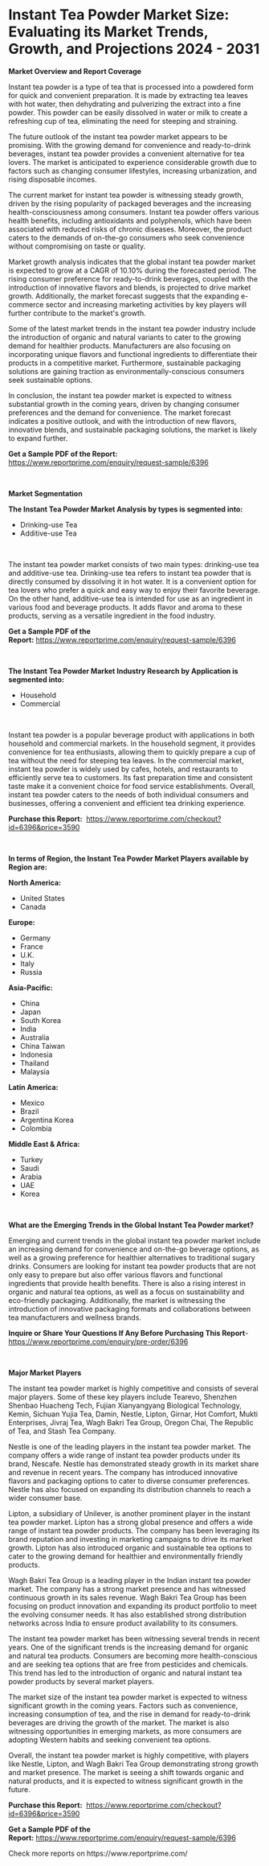 <p><h1>Instant Tea Powder Market Size: Evaluating its Market Trends, Growth, and Projections 2024 - 2031</h1></p><p><strong>Market Overview and Report Coverage</strong></p>
<p><p>Instant tea powder is a type of tea that is processed into a powdered form for quick and convenient preparation. It is made by extracting tea leaves with hot water, then dehydrating and pulverizing the extract into a fine powder. This powder can be easily dissolved in water or milk to create a refreshing cup of tea, eliminating the need for steeping and straining.</p><p>The future outlook of the instant tea powder market appears to be promising. With the growing demand for convenience and ready-to-drink beverages, instant tea powder provides a convenient alternative for tea lovers. The market is anticipated to experience considerable growth due to factors such as changing consumer lifestyles, increasing urbanization, and rising disposable incomes.</p><p>The current market for instant tea powder is witnessing steady growth, driven by the rising popularity of packaged beverages and the increasing health-consciousness among consumers. Instant tea powder offers various health benefits, including antioxidants and polyphenols, which have been associated with reduced risks of chronic diseases. Moreover, the product caters to the demands of on-the-go consumers who seek convenience without compromising on taste or quality.</p><p>Market growth analysis indicates that the global instant tea powder market is expected to grow at a CAGR of 10.10% during the forecasted period. The rising consumer preference for ready-to-drink beverages, coupled with the introduction of innovative flavors and blends, is projected to drive market growth. Additionally, the market forecast suggests that the expanding e-commerce sector and increasing marketing activities by key players will further contribute to the market's growth.</p><p>Some of the latest market trends in the instant tea powder industry include the introduction of organic and natural variants to cater to the growing demand for healthier products. Manufacturers are also focusing on incorporating unique flavors and functional ingredients to differentiate their products in a competitive market. Furthermore, sustainable packaging solutions are gaining traction as environmentally-conscious consumers seek sustainable options.</p><p>In conclusion, the instant tea powder market is expected to witness substantial growth in the coming years, driven by changing consumer preferences and the demand for convenience. The market forecast indicates a positive outlook, and with the introduction of new flavors, innovative blends, and sustainable packaging solutions, the market is likely to expand further.</p></p>
<p><strong>Get a Sample PDF of the Report:</strong> <a href="https://www.reportprime.com/enquiry/request-sample/6396">https://www.reportprime.com/enquiry/request-sample/6396</a></p>
<p>&nbsp;</p>
<p><strong>Market Segmentation</strong></p>
<p><strong>The Instant Tea Powder Market Analysis by types is segmented into:</strong></p>
<p><ul><li>Drinking-use Tea</li><li>Additive-use Tea</li></ul></p>
<p>&nbsp;</p>
<p><p>The instant tea powder market consists of two main types: drinking-use tea and additive-use tea. Drinking-use tea refers to instant tea powder that is directly consumed by dissolving it in hot water. It is a convenient option for tea lovers who prefer a quick and easy way to enjoy their favorite beverage. On the other hand, additive-use tea is intended for use as an ingredient in various food and beverage products. It adds flavor and aroma to these products, serving as a versatile ingredient in the food industry.</p></p>
<p><strong>Get a Sample PDF of the Report:</strong>&nbsp;<a href="https://www.reportprime.com/enquiry/request-sample/6396">https://www.reportprime.com/enquiry/request-sample/6396</a></p>
<p>&nbsp;</p>
<p><strong>The Instant Tea Powder Market Industry Research by Application is segmented into:</strong></p>
<p><ul><li>Household</li><li>Commercial</li></ul></p>
<p>&nbsp;</p>
<p><p>Instant tea powder is a popular beverage product with applications in both household and commercial markets. In the household segment, it provides convenience for tea enthusiasts, allowing them to quickly prepare a cup of tea without the need for steeping tea leaves. In the commercial market, instant tea powder is widely used by cafes, hotels, and restaurants to efficiently serve tea to customers. Its fast preparation time and consistent taste make it a convenient choice for food service establishments. Overall, instant tea powder caters to the needs of both individual consumers and businesses, offering a convenient and efficient tea drinking experience.</p></p>
<p><strong>Purchase this Report:</strong>&nbsp; <a href="https://www.reportprime.com/checkout?id=6396&price=3590">https://www.reportprime.com/checkout?id=6396&price=3590</a></p>
<p>&nbsp;</p>
<p><strong>In terms of Region, the Instant Tea Powder Market Players available by Region are:</strong></p>
<p>
    <p> <strong> North America: </strong>
        <ul>
            <li>United States</li>
            <li>Canada</li>
        </ul>
        </p> 
    <p> <strong> Europe: </strong>
        <ul>
            <li>Germany</li>
            <li>France</li>
            <li>U.K.</li>
            <li>Italy</li>
            <li>Russia</li>
        </ul>
        </p> 
    <p> <strong> Asia-Pacific: </strong>
        <ul>
            <li>China</li>
            <li>Japan</li>
            <li>South Korea</li>
            <li>India</li>
            <li>Australia</li>
            <li>China Taiwan</li>
            <li>Indonesia</li>
            <li>Thailand</li>
            <li>Malaysia</li>
        </ul>
        </p> 
    <p> <strong> Latin America: </strong>
        <ul>
            <li>Mexico</li>
            <li>Brazil</li>
            <li>Argentina Korea</li>
            <li>Colombia</li>
        </ul>
        </p> 
    <p> <strong> Middle East & Africa: </strong>
        <ul>
            <li>Turkey</li>
            <li>Saudi</li>
            <li>Arabia</li>
            <li>UAE</li>
            <li>Korea</li>
        </ul>
    </p>
    </p>
<p>&nbsp;</p>
<p><strong>What are the Emerging Trends in the Global Instant Tea Powder market?</strong></p>
<p><p>Emerging and current trends in the global instant tea powder market include an increasing demand for convenience and on-the-go beverage options, as well as a growing preference for healthier alternatives to traditional sugary drinks. Consumers are looking for instant tea powder products that are not only easy to prepare but also offer various flavors and functional ingredients that provide health benefits. There is also a rising interest in organic and natural tea options, as well as a focus on sustainability and eco-friendly packaging. Additionally, the market is witnessing the introduction of innovative packaging formats and collaborations between tea manufacturers and wellness brands.</p></p>
<p><strong>Inquire or Share Your Questions If Any Before Purchasing This Report</strong>- <a href="https://www.reportprime.com/enquiry/pre-order/6396">https://www.reportprime.com/enquiry/pre-order/6396</a></p>
<p>&nbsp;</p>
<p><strong>Major Market Players</strong></p>
<p><p>The instant tea powder market is highly competitive and consists of several major players. Some of these key players include Tearevo, Shenzhen Shenbao Huacheng Tech, Fujian Xianyangyang Biological Technology, Kemin, Sichuan Yujia Tea, Damin, Nestle, Lipton, Girnar, Hot Comfort, Mukti Enterprises, Jivraj Tea, Wagh Bakri Tea Group, Oregon Chai, The Republic of Tea, and Stash Tea Company.</p><p>Nestle is one of the leading players in the instant tea powder market. The company offers a wide range of instant tea powder products under its brand, Nescafe. Nestle has demonstrated steady growth in its market share and revenue in recent years. The company has introduced innovative flavors and packaging options to cater to diverse consumer preferences. Nestle has also focused on expanding its distribution channels to reach a wider consumer base.</p><p>Lipton, a subsidiary of Unilever, is another prominent player in the instant tea powder market. Lipton has a strong global presence and offers a wide range of instant tea powder products. The company has been leveraging its brand reputation and investing in marketing campaigns to drive its market growth. Lipton has also introduced organic and sustainable tea options to cater to the growing demand for healthier and environmentally friendly products.</p><p>Wagh Bakri Tea Group is a leading player in the Indian instant tea powder market. The company has a strong market presence and has witnessed continuous growth in its sales revenue. Wagh Bakri Tea Group has been focusing on product innovation and expanding its product portfolio to meet the evolving consumer needs. It has also established strong distribution networks across India to ensure product availability to its consumers.</p><p>The instant tea powder market has been witnessing several trends in recent years. One of the significant trends is the increasing demand for organic and natural tea products. Consumers are becoming more health-conscious and are seeking tea options that are free from pesticides and chemicals. This trend has led to the introduction of organic and natural instant tea powder products by several market players.</p><p>The market size of the instant tea powder market is expected to witness significant growth in the coming years. Factors such as convenience, increasing consumption of tea, and the rise in demand for ready-to-drink beverages are driving the growth of the market. The market is also witnessing opportunities in emerging markets, as more consumers are adopting Western habits and seeking convenient tea options.</p><p>Overall, the instant tea powder market is highly competitive, with players like Nestle, Lipton, and Wagh Bakri Tea Group demonstrating strong growth and market presence. The market is seeing a shift towards organic and natural products, and it is expected to witness significant growth in the future.</p></p>
<p><strong>Purchase this Report:</strong>&nbsp;&nbsp;<a href="https://www.reportprime.com/checkout?id=6396&price=3590">https://www.reportprime.com/checkout?id=6396&price=3590</a></p>
<p></p>
<p><strong>Get a Sample PDF of the Report:</strong>&nbsp;<a href="https://www.reportprime.com/enquiry/request-sample/6396">https://www.reportprime.com/enquiry/request-sample/6396</a></p>
<p>Check more reports on https://www.reportprime.com/</p>